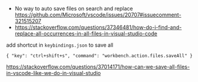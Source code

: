 - No way to auto save files on search and replace https://github.com/Microsoft/vscode/issues/20707#issuecomment-321515207
- https://stackoverflow.com/questions/37346481/how-do-i-find-and-replace-all-occurrences-in-all-files-in-visual-studio-code

add shortcut in `keybindings.json` to save all

```
{ "key": "ctrl+shift+s", "command": "workbench.action.files.saveAll" }
```

https://stackoverflow.com/questions/37014171/how-can-we-save-all-files-in-vscode-like-we-do-in-visual-studio
